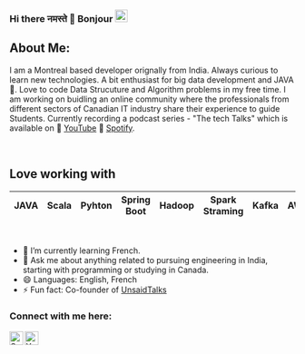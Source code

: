 ### Hi there नमस्ते 🙏 Bonjour <img src="https://github.com/TheDudeThatCode/TheDudeThatCode/blob/master/Assets/Hi.gif" width="22px">

## About Me:
I am a Montreal based developer orignally from India. Always curious to learn new technologies. A bit enthusiast for big data development and JAVA💜. Love to code Data Strucuture and Algorithm problems in my free time. I am working on buidling an online community where the professionals from different sectors of Canadian IT industry share their experience to guide Students. Currently recording a podcast series - "The tech Talks" which is available on 🎥 [YouTube][YouTube] 🎾 [Spotify][Spotify].

<br> 

## Love working with

| JAVA |  Scala | Pyhton | Spring Boot| Hadoop | Spark Straming | Kafka| AWS
| :---: | :---: | :---: | :---: |  :---: | :---: | :---: | :---: | 

<br>


- 🌱 I’m currently learning French. 
- 💬 Ask me about anything related to pursuing engineering in India, starting with programming or studying in Canada. 
- 😄 Languages: English, French
- ⚡ Fun fact: Co-founder of [UnsaidTalks][UnsaidTalks]

### Connect with me here:  


<a href="https://www.linkedin.com/in/gognasahil/">
    <img align="left" alt="Sahil Gogna | Linkedin" width="24px" src="https://github.com/TheDudeThatCode/TheDudeThatCode/blob/master/Assets/Linkedin.svg" />
</a>
<a href="https://instagram.com/youraverageguide">
    <img align="left" alt="YourAverageGuide | Instagram" width="24px" src="https://github.com/TheDudeThatCode/TheDudeThatCode/blob/master/Assets/Instagram.svg" />
</a> 

[UnsaidTalks]: https://www.unsaidtalks.com/
[YouTube]: https://www.youtube.com/channel/UCMsP0-XidWAGvnrZmU_5CNg
[Spotify]: https://open.spotify.com/show/07Xkj4loPFZhwUF4zY7WuA
